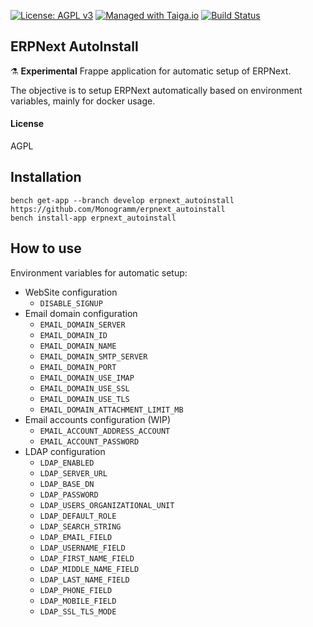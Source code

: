 
[uri_license]: http://www.gnu.org/licenses/agpl.html
[uri_license_image]: https://img.shields.io/badge/License-AGPL%20v3-blue.svg

[![License: AGPL v3][uri_license_image]][uri_license]
[![Managed with Taiga.io](https://img.shields.io/badge/managed%20with-TAIGA.io-709f14.svg)](https://tree.taiga.io/project/monogrammbot-monogrammerpnext_autoinstall/ "Managed with Taiga.io")
[![Build Status](https://travis-ci.org/Monogramm/erpnext_autoinstall.svg)](https://travis-ci.org/Monogramm/erpnext_autoinstall)

## ERPNext AutoInstall

:alembic: **Experimental** Frappe application for automatic setup of ERPNext.

The objective is to setup ERPNext automatically based on environment variables, mainly for docker usage.

#### License

AGPL

## Installation

  ```
  bench get-app --branch develop erpnext_autoinstall https://github.com/Monogramm/erpnext_autoinstall
  bench install-app erpnext_autoinstall
  ```

## How to use

Environment variables for automatic setup:
* WebSite configuration
  * `DISABLE_SIGNUP`
* Email domain configuration
  * `EMAIL_DOMAIN_SERVER`
  * `EMAIL_DOMAIN_ID`
  * `EMAIL_DOMAIN_NAME`
  * `EMAIL_DOMAIN_SMTP_SERVER`
  * `EMAIL_DOMAIN_PORT`
  * `EMAIL_DOMAIN_USE_IMAP`
  * `EMAIL_DOMAIN_USE_SSL`
  * `EMAIL_DOMAIN_USE_TLS`
  * `EMAIL_DOMAIN_ATTACHMENT_LIMIT_MB`
* Email accounts configuration (WIP)
  * `EMAIL_ACCOUNT_ADDRESS_ACCOUNT`
  * `EMAIL_ACCOUNT_PASSWORD`
* LDAP configuration
  * `LDAP_ENABLED`
  * `LDAP_SERVER_URL`
  * `LDAP_BASE_DN`
  * `LDAP_PASSWORD`
  * `LDAP_USERS_ORGANIZATIONAL_UNIT`
  * `LDAP_DEFAULT_ROLE`
  * `LDAP_SEARCH_STRING`
  * `LDAP_EMAIL_FIELD`
  * `LDAP_USERNAME_FIELD`
  * `LDAP_FIRST_NAME_FIELD`
  * `LDAP_MIDDLE_NAME_FIELD`
  * `LDAP_LAST_NAME_FIELD`
  * `LDAP_PHONE_FIELD`
  * `LDAP_MOBILE_FIELD`
  * `LDAP_SSL_TLS_MODE`